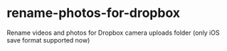 # rename-photos-for-dropbox
Rename videos and photos for Dropbox camera uploads folder (only iOS save format supported now)
